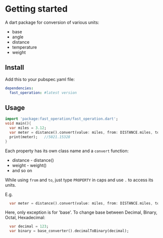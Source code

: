 # Getting started

A dart package for conversion of various units:

- base
- angle
- distance
- temperature
- weight


## Install

Add this to your pubspec.yaml file:

```yaml
dependencies:
  fast_operation: #latest version
```

## Usage

```dart
import 'package:fast_operation/fast_operation.dart';
void main(){
  var miles = 3.12;
  var meter = distance().convert(value: miles, from: DISTANCE.miles, to: DISTANCE.meter);
  print(meter);   //5021.15328
}
```
Each property has its own class name and a ```convert``` function:
- distance - distance()
- weight - weight()
- and so on

While using ```from``` and ```to```, just type ```PROPERTY``` in caps and use ```.``` to access its units.

E.g.

```dart
  var meter = distance().convert(value: miles, from: DISTANCE.miles, to: DISTANCE.meter);
```

Here, only exception is for 'base'.
To change base between Decimal, Binary, Octal, Hexadecimal:

```dart
  var decimal = 123;
  var binary = base_converter().decimalToBinary(decimal);
```
